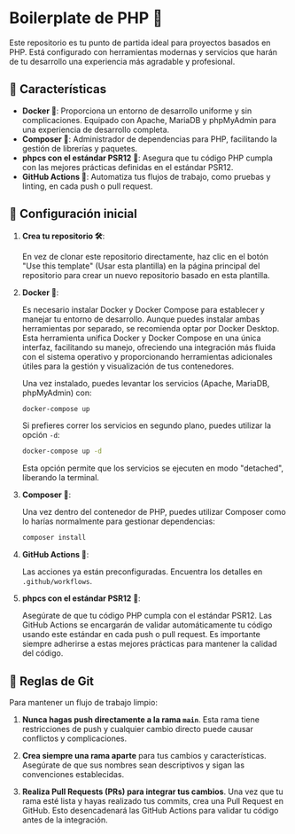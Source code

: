 # Boilerplate de PHP 🐘

Este repositorio es tu punto de partida ideal para proyectos basados en PHP. Está configurado con herramientas modernas y servicios que harán de tu desarrollo una experiencia más agradable y profesional.

## 🌟 Características

- **Docker 🐳**: Proporciona un entorno de desarrollo uniforme y sin complicaciones. Equipado con Apache, MariaDB y phpMyAdmin para una experiencia de desarrollo completa.
- **Composer 🎼**: Administrador de dependencias para PHP, facilitando la gestión de librerías y paquetes.
- **phpcs con el estándar PSR12 📏**: Asegura que tu código PHP cumpla con las mejores prácticas definidas en el estándar PSR12.
- **GitHub Actions 🤖**: Automatiza tus flujos de trabajo, como pruebas y linting, en cada push o pull request.

## 🚀 Configuración inicial

1. **Crea tu repositorio 🛠️**:

   En vez de clonar este repositorio directamente, haz clic en el botón "Use this template" (Usar esta plantilla) en la página principal del repositorio para crear un nuevo repositorio basado en esta plantilla.

2. **Docker 🐳**:

   Es necesario instalar Docker y Docker Compose para establecer y manejar tu entorno de desarrollo. Aunque puedes instalar ambas herramientas por separado, se recomienda optar por Docker Desktop. Esta herramienta unifica Docker y Docker Compose en una única interfaz, facilitando su manejo, ofreciendo una integración más fluida con el sistema operativo y proporcionando herramientas adicionales útiles para la gestión y visualización de tus contenedores.

   Una vez instalado, puedes levantar los servicios (Apache, MariaDB, phpMyAdmin) con:

   ```bash
   docker-compose up
   ```

   Si prefieres correr los servicios en segundo plano, puedes utilizar la opción `-d`:

   ```bash
   docker-compose up -d
   ```

   Esta opción permite que los servicios se ejecuten en modo "detached", liberando la terminal.

3. **Composer 🎼**:

   Una vez dentro del contenedor de PHP, puedes utilizar Composer como lo harías normalmente para gestionar dependencias:

   ```bash
   composer install
   ```

4. **GitHub Actions 🤖**:

   Las acciones ya están preconfiguradas. Encuentra los detalles en `.github/workflows`.

5. **phpcs con el estándar PSR12 📏**:

   Asegúrate de que tu código PHP cumpla con el estándar PSR12. Las GitHub Actions se encargarán de validar automáticamente tu código usando este estándar en cada push o pull request. Es importante siempre adherirse a estas mejores prácticas para mantener la calidad del código.

## 📢 Reglas de Git

Para mantener un flujo de trabajo limpio:

1. **Nunca hagas push directamente a la rama `main`**. Esta rama tiene restricciones de push y cualquier cambio directo puede causar conflictos y complicaciones.

2. **Crea siempre una rama aparte** para tus cambios y características. Asegúrate de que sus nombres sean descriptivos y sigan las convenciones establecidas.

3. **Realiza Pull Requests (PRs) para integrar tus cambios**. Una vez que tu rama esté lista y hayas realizado tus commits, crea una Pull Request en GitHub. Esto desencadenará las GitHub Actions para validar tu código antes de la integración.
